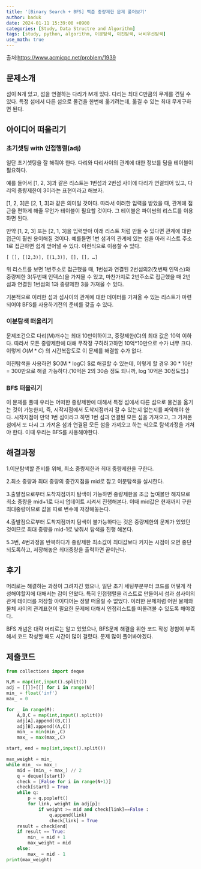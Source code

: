```yaml
---
title: '[Binary Search + BFS] 백준 중량제한 문제 풀어보기'
author: baduk
date: 2024-01-11 15:39:00 +0900
categories: [Study, Data Structre and Algorithm]
tags: [study, python, algorithm, 이분탐색, 이진탐색, 너비우선탐색]
use_math: true
---
```

<script async src="https://pagead2.googlesyndication.com/pagead/js/adsbygoogle.js?client=ca-pub-2582023706445264"
     crossorigin="anonymous"></script>

출처:<https://www.acmicpc.net/problem/1939>

## 문제소개
섬이 N개 있고, 섬을 연결하는 다리가 M개 있다. 다리는 최대 C만큼의 무게를 견딜 수 있다. 특정 섬에서 다른 섬으로 물건을 한번에 옮기려는데, 옮길 수 있는 최대 무게구하면 된다.

## 아이디어 떠올리기

### 초기셋팅 with 인접행렬(adj)
일단 초기셋팅을 잘 해줘야 한다. 다리와 다리사이의 관계에 대한 정보를 담을 테이블이 필요하다.

예를 들어서 [1, 2, 3]과 같은 리스트는 1번섬과 2번섬 사이에 다리가 연결되어 있고, 다리의 중량제한이 3이라는 표현이라고 해보자.

[1, 2, 3]은 [2, 1, 3]과 같은 의미일 것이다. 따라서 이러한 입력을 받았을 때, 관계에 접근을 편하게 해줄 무언가 테이블이 필요할 것이다. 그 테이블은 파이썬의 리스트를 이용하면 된다.

만약 [1, 2, 3] 또는 [2, 1, 3]을 입력받아 아래 리스트 처럼 만들 수 있다면 관계에 대한 접근이 훨씬 용이해질 것이다. 예를들면 1번 섬과의 관계에 있는 섬을 아래 리스트 주소 1로 접근하면 쉽게 얻어낼 수 있다. 이런식으로 이용할 수  있다.

`[ [], [(2,3)], [(1,3)], [], [], …]`

위 리스트를 보면 1번주소로 접근했을 때, 1번섬과 연결된 2번섬의2(첫번째 인덱스)와 중량제한 3(두번째 인덱스)을 가져올 수 있고, 마찬가지로 2번주소로 접근했을 때 2번섬과 연결된 1번섬의 1과 중량제한 3을 가져올 수 있다.

기본적으로 이러한 섬과 섬사이의 관계에 대한 데이터를 가져올 수 있는 리스트가 마련되어야 BFS를 사용하기전의 준비를 갖출 수 있다.

### 이분탐색 떠올리기
문제조건으로 다리(M)개수는 최대 10만이하이고, 중량제한(C)의 최대 값은 10억 이하다. 따라서 모든 중량제한에 대해 무작정 구하려고하면 10억*10만으로 수가 너무 크다. 이렇게 $O(M * C)$ 의 시간복잡도로 이 문제를 해결할 수가 없다.

이진탐색을 사용하면 $O(M * logC) $로 해결할 수 있는데, 이렇게 할 경우 30 * 10만 = 300만으로 해결 가능하다.(10억은 2의 30승 정도 되니까, log 10억은 30정도임.)

### BFS 떠올리기
이 문제를 풀때 우리는 어떠한 중량제한에 대해서 특정 섬에서 다른 섬으로 물건을 옮기는 것이 가능한지, 즉, 시작지점에서 도착지점까지 갈 수 있는지 없는지를 파악해야 한다. 시작지점이 만약 1번 섬이라고 하면 1번 섬과 연결된 모든 섬을 가져오고, 그 가져온 섬에서 또 다시 그 가져온 섬과 연결된 모든 섬을 가져오고 하는 식으로 탐색과정을 거쳐야 한다. 이때 우리는 BFS를 사용해야한다.

## 해결과정

1.이분탐색할 준비를 위해, 최소 중량제한과 최대 중량제한을 구한다.

2.최소 중량과 최대 중량의 중간지점을 mid로 잡고 이분탐색을 실시한다.

3.출발점으로부터 도착지점까지 탐색이 가능하면 중량제한을 조금 높여볼만 해지므로 최소 중량을 mid+1로 다시 업데이트 시켜서 진행해본다. 이때 mid값은 현재까지 구한 최대중량이므로 값을 따로 변수에 저장해놓는다.

4.출발점으로부터 도착지점까지 탐색이 불가능하다는 것은 중량제한의 문제가 있었던 것이므로 최대 중량을 mid-1로 낮춰서 탐색을 진행 해본다.

5.3번, 4번과정을 반복하다가 중량제한 최소값이 최대값보다 커지는 시점이 오면 중단되도록하고, 저장해놓은 최대중량을 출력하면 끝이난다.

## 후기
머리로는 해결하는 과정이 그려지긴 했으나, 일단 초기 세팅부분부터 코드를 어떻게 작성해야할지에 대해서는 감이 안왔다. 특히 인접행렬을 리스트로 만들어서 섬과 섬사이의 관계 데이터를 저장할 아이디어는 정말 떠올릴 수 없었다. 이러한 문제처럼 어떤 물체와 물체 사이의 관계표현이 필요한 문제에 대해서 인접리스트를 떠올려볼 수 있도록 해야겠다.

BFS 개념은 대략 머리로는 알고 있었으나, BFS문제 해결을 위한 코드 작성 경험이 부족해서 코드 작성할 때도 시간이 많이 걸렸다. 문제 많이 풀어봐야겠다.

## 제출코드
```python
from collections import deque

N,M = map(int,input().split())
adj = [[]]+[[] for i in range(N)]
min_ = float('inf')
max_ = 0

for _ in range(M):
    A,B,C = map(int,input().split())
    adj[A].append((B,C))
    adj[B].append((A,C))
    min_ = min(min_,C)
    max_ = max(max_,C)

start, end = map(int,input().split())

max_weight = min_
while min_ <= max_:
    mid = (min_ + max_) // 2
    q = deque([start])
    check = [False for i in range(N+1)]
    check[start] = True
    while q:
        p = q.popleft()
        for link, weight in adj[p]:
            if weight >= mid and check[link]==False :
                q.append(link)
                check[link] = True
    result = check[end]
    if result == True:
        min_ = mid + 1
        max_weight = mid
    else:
        max_ = mid - 1
print(max_weight)

```


<script async src="https://pagead2.googlesyndication.com/pagead/js/adsbygoogle.js?client=ca-pub-2582023706445264"
     crossorigin="anonymous"></script>